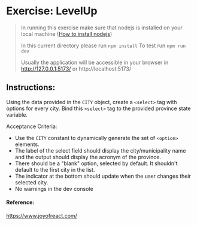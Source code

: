 # Exercise: LevelUp

> In running this exercise make sure that nodejs is installed on your local machine ([How to install nodejs](https://nodejs.org/en/learn/getting-started/how-to-install-nodejs))
>
> In this current directory please run `npm install`
> To test run `npm run dev`
>
> Usually the application will be accessible in your browser in http://127.0.0.1:5173/ or http://localhost:5173/

## Instructions:

Using the data provided in the `CITY` object, create a `<select>` tag with options for every city. Bind this `<select>` tag to the provided province state variable.

Acceptance Criteria:

- Use the `CITY` constant to dynamically generate the set of `<option>` elements.
- The label of the select field should display the city/municipality name and the output should display the acronym of the province.
- There should be a "blank" option, selected by default. It shouldn't default to the first city in the list.
- The indicator at the bottom should update when the user changes their selected city.
- No warnings in the dev console

#### Reference:

https://www.joyofreact.com/
